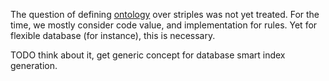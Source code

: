 [hm]: # (+++)
[hm]: # (date = "2015-05-30T12:43:26+01:00")
[hm]: # (draft = true)
[hm]: # (title = "Ontology and striple")
[hm]: # (categories = ["Striple","Concept"])
[hm]: # (tags = ["ontology"])
[hm]: # (weight = 99)
[hm]: # (+++)



The question of defining [ontology](https://en.wikipedia.org/wiki/Ontology_language) over striples was not yet treated.
For the time, we mostly consider code value, and implementation for rules.
Yet for flexible database (for instance), this is necessary.

TODO think about it, get generic concept for database smart index generation.

